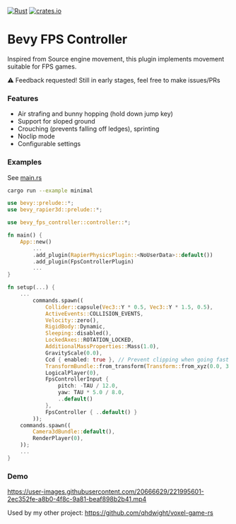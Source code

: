 [![Rust](https://github.com/qhdwight/bevy_fps_controller/actions/workflows/rust.yml/badge.svg)](https://github.com/qhdwight/bevy_fps_controller/actions/workflows/rust.yml)
[![crates.io](https://img.shields.io/crates/v/bevy_fps_controller)](https://crates.io/crates/bevy_fps_controller)

# Bevy FPS Controller

Inspired from Source engine movement, this plugin implements movement suitable for FPS games.

⚠️ Feedback requested! Still in early stages, feel free to make issues/PRs

### Features

* Air strafing and bunny hopping (hold down jump key)
* Support for sloped ground
* Crouching (prevents falling off ledges), sprinting
* Noclip mode
* Configurable settings

### Examples

See [main.rs](./examples/minimal.rs)

```bash
cargo run --example minimal
```

```rust
use bevy::prelude::*;
use bevy_rapier3d::prelude::*;

use bevy_fps_controller::controller::*;

fn main() {
    App::new()
        ...
        .add_plugin(RapierPhysicsPlugin::<NoUserData>::default())
        .add_plugin(FpsControllerPlugin)
        ...
}

fn setup(...) {
    ...
        commands.spawn((
            Collider::capsule(Vec3::Y * 0.5, Vec3::Y * 1.5, 0.5),
            ActiveEvents::COLLISION_EVENTS,
            Velocity::zero(),
            RigidBody::Dynamic,
            Sleeping::disabled(),
            LockedAxes::ROTATION_LOCKED,
            AdditionalMassProperties::Mass(1.0),
            GravityScale(0.0),
            Ccd { enabled: true }, // Prevent clipping when going fast
            TransformBundle::from_transform(Transform::from_xyz(0.0, 3.0, 0.0)),
            LogicalPlayer(0),
            FpsControllerInput {
                pitch: -TAU / 12.0,
                yaw: TAU * 5.0 / 8.0,
                ..default()
            },
            FpsController { ..default() }
        ));
    commands.spawn((
        Camera3dBundle::default(),
        RenderPlayer(0),
    ));
    ...
}
```

### Demo

https://user-images.githubusercontent.com/20666629/221995601-2ec352fe-a8b0-4f8c-9a81-beaf898b2b41.mp4

Used by my other project: https://github.com/qhdwight/voxel-game-rs
